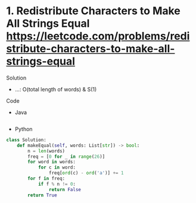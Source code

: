 # 1. Redistribute Characters to Make All Strings Equal https://leetcode.com/problems/redistribute-characters-to-make-all-strings-equal

Solution

- ...: O(total length of words) & S(1)

Code

- Java

```java

```

- Python

```python
class Solution:
    def makeEqual(self, words: List[str]) -> bool:
        n = len(words)
        freq = [0 for _ in range(26)]
        for word in words:
            for c in word:
                freq[ord(c) - ord('a')] += 1
        for f in freq:
            if f % n != 0:
                return False
        return True
```
